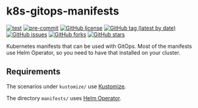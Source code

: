 # k8s-gitops-manifests

[![test](https://github.com/bcochofel/k8s-gitops-manifests/workflows/test/badge.svg)](https://github.com/bcochofel/k8s-gitops-manifests/blob/master/.github/workflows/test.yml)
[![pre-commit](https://img.shields.io/badge/pre--commit-enabled-brightgreen?logo=pre-commit&logoColor=white)](https://github.com/pre-commit/pre-commit)
[![GitHub license](https://img.shields.io/github/license/bcochofel/k8s-gitops-manifests.svg)](https://github.com/bcochofel/k8s-gitops-manifests/blob/master/LICENSE)
[![GitHub tag (latest by date)](https://img.shields.io/github/v/tag/bcochofel/k8s-gitops-manifests)](https://github.com/bcochofel/k8s-gitops-manifests/tags)
[![GitHub issues](https://img.shields.io/github/issues/bcochofel/k8s-gitops-manifests.svg)](https://github.com/bcochofel/k8s-gitops-manifests/issues/)
[![GitHub forks](https://img.shields.io/github/forks/bcochofel/k8s-gitops-manifests.svg?style=social&label=Fork&maxAge=2592000)](https://github.com/bcochofel/k8s-gitops-manifests/network/)
[![GitHub stars](https://img.shields.io/github/stars/bcochofel/k8s-gitops-manifests.svg?style=social&label=Star&maxAge=2592000)](https://github.com/bcochofel/k8s-gitops-manifests/stargazers/)

Kubernetes manifests that can be used with GitOps.
Most of the manifests use Helm Operator, so you need to have that installed on your cluster.

## Requirements

The scenarios under `kustomize/` use [Kustomize](https://github.com/kubernetes-sigs/kustomize).

The directory `manifests/` uses [Helm Operator](https://github.com/fluxcd/helm-operator).
